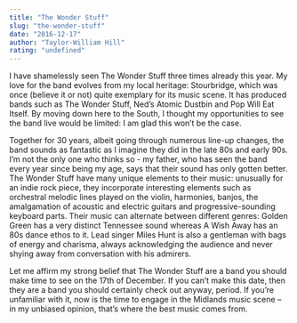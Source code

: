 ```yaml
---
title: "The Wonder Stuff"
slug: "the-wonder-stuff"
date: "2016-12-17"
author: "Taylor-William Hill"
rating: "undefined"
---
```


I have shamelessly seen The Wonder Stuff three times already this year. My love for the band evolves from my local heritage: Stourbridge, which was once (believe it or not) quite exemplary for its music scene. It has produced bands such as The Wonder Stuff, Ned’s Atomic Dustbin and Pop Will Eat Itself. By moving down here to the South, I thought my opportunities to see the band live would be limited: I am glad this won’t be the case.

Together for 30 years, albeit going through numerous line-up changes, the band sounds as fantastic as I imagine they did in the late 80s and early 90s. I’m not the only one who thinks so - my father, who has seen the band every year since being my age, says that their sound has only gotten better. The Wonder Stuff have many unique elements to their music: unusually for an indie rock piece, they incorporate interesting elements such as orchestral melodic lines played on the violin, harmonies, banjos, the amalgamation of acoustic and electric guitars and progressive-sounding keyboard parts. Their music can alternate between different genres: Golden Green has a very distinct Tennessee sound whereas A Wish Away has an 80s dance ethos to it. Lead singer Miles Hunt is also a gentleman with bags of energy and charisma, always acknowledging the audience and never shying away from conversation with his admirers.

Let me affirm my strong belief that The Wonder Stuff are a band you should make time to see on the 17th of December. If you can’t make this date, then they are a band you should certainly check out anyway, period. If you’re unfamiliar with it, now is the time to engage in the Midlands music scene – in my unbiased opinion, that’s where the best music comes from.
